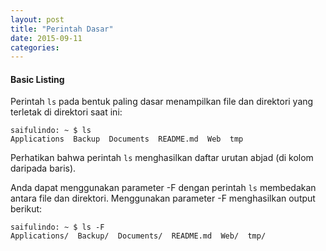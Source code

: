 ```yaml
---
layout: post
title: "Perintah Dasar"
date: 2015-09-11
categories:
---
```


#### Basic Listing
Perintah `ls` pada bentuk paling dasar menampilkan file dan direktori yang terletak di direktori saat ini:

```
saifulindo: ~ $ ls
Applications  Backup  Documents  README.md  Web  tmp
```
Perhatikan bahwa perintah `ls` menghasilkan daftar urutan abjad (di kolom daripada baris). 

Anda dapat menggunakan parameter -F dengan perintah `ls` membedakan antara file dan direktori. Menggunakan parameter -F menghasilkan output berikut:

```
saifulindo: ~ $ ls -F
Applications/  Backup/  Documents/  README.md  Web/  tmp/
```